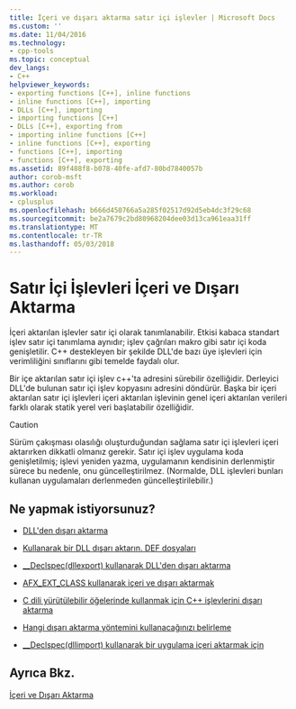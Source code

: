 ```yaml
---
title: İçeri ve dışarı aktarma satır içi işlevler | Microsoft Docs
ms.custom: ''
ms.date: 11/04/2016
ms.technology:
- cpp-tools
ms.topic: conceptual
dev_langs:
- C++
helpviewer_keywords:
- exporting functions [C++], inline functions
- inline functions [C++], importing
- DLLs [C++], importing
- importing functions [C++]
- DLLs [C++], exporting from
- importing inline functions [C++]
- inline functions [C++], exporting
- functions [C++], importing
- functions [C++], exporting
ms.assetid: 89f488f8-b078-40fe-afd7-80bd7840057b
author: corob-msft
ms.author: corob
ms.workload:
- cplusplus
ms.openlocfilehash: b666d450766a5a285f02517d92d5eb4dc3f29c68
ms.sourcegitcommit: be2a7679c2bd80968204dee03d13ca961eaa31ff
ms.translationtype: MT
ms.contentlocale: tr-TR
ms.lasthandoff: 05/03/2018
---
```

# <a name="importing-and-exporting-inline-functions"></a>Satır İçi İşlevleri İçeri ve Dışarı Aktarma
İçeri aktarılan işlevler satır içi olarak tanımlanabilir. Etkisi kabaca standart işlev satır içi tanımlama aynıdır; işlev çağrıları makro gibi satır içi koda genişletilir. C++ destekleyen bir şekilde DLL'de bazı üye işlevleri için verimliliğini sınıflarını gibi temelde faydalı olur.  
  
 Bir içe aktarılan satır içi işlev c++'ta adresini sürebilir özelliğidir. Derleyici DLL'de bulunan satır içi işlev kopyasını adresini döndürür. Başka bir içeri aktarılan satır içi işlevleri içeri aktarılan işlevinin genel içeri aktarılan verileri farklı olarak statik yerel veri başlatabilir özelliğidir.  
  
> [!CAUTION]
>  Sürüm çakışması olasılığı oluşturduğundan sağlama satır içi işlevleri içeri aktarırken dikkatli olmanız gerekir. Satır içi işlev uygulama koda genişletilmiş; işlevi yeniden yazma, uygulamanın kendisinin derlenmiştir sürece bu nedenle, onu güncelleştirilmez. (Normalde, DLL işlevleri bunları kullanan uygulamaları derlenmeden güncelleştirilebilir.)  
  
## <a name="what-do-you-want-to-do"></a>Ne yapmak istiyorsunuz?  
  
-   [DLL'den dışarı aktarma](../build/exporting-from-a-dll.md)  
  
-   [Kullanarak bir DLL dışarı aktarın. DEF dosyaları](../build/exporting-from-a-dll-using-def-files.md)  
  
-   [__Declspec(dllexport) kullanarak DLL'den dışarı aktarma](../build/exporting-from-a-dll-using-declspec-dllexport.md)  
  
-   [AFX_EXT_CLASS kullanarak içeri ve dışarı aktarmak](../build/exporting-and-importing-using-afx-ext-class.md)  
  
-   [C dili yürütülebilir öğelerinde kullanmak için C++ işlevlerini dışarı aktarma](../build/exporting-cpp-functions-for-use-in-c-language-executables.md)  
  
-   [Hangi dışarı aktarma yöntemini kullanacağınızı belirleme](../build/determining-which-exporting-method-to-use.md)  
  
-   [__Declspec(dllimport) kullanarak bir uygulama içeri aktarmak için](../build/importing-into-an-application-using-declspec-dllimport.md)  
  
## <a name="see-also"></a>Ayrıca Bkz.  
 [İçeri ve Dışarı Aktarma](../build/importing-and-exporting.md)